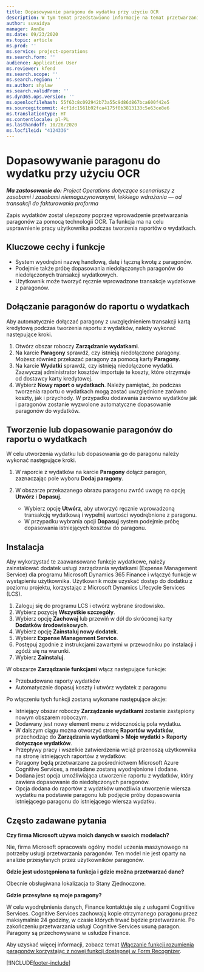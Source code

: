 ```yaml
---
title: Dopasowywanie paragonu do wydatku przy użyciu OCR
description: W tym temat przedstawiono informacje na temat przetwarzania paragonów za pomocą technologii OCR.
author: suvaidya
manager: AnnBe
ms.date: 09/23/2020
ms.topic: article
ms.prod: ''
ms.service: project-operations
ms.search.form: ''
audience: Application User
ms.reviewer: kfend
ms.search.scope: ''
ms.search.region: ''
ms.author: shylaw
ms.search.validFrom: ''
ms.dyn365.ops.version: ''
ms.openlocfilehash: 55f63c8c092942b73a55c9d86d867bca600f42e5
ms.sourcegitcommit: 4cf1dc1561b92fca4175f0b3813133c5e63ce8e6
ms.translationtype: HT
ms.contentlocale: pl-PL
ms.lasthandoff: 10/28/2020
ms.locfileid: "4124336"
---
```

# <a name="match-a-receipt-to-an-expense-using-ocr"></a>Dopasowywanie paragonu do wydatku przy użyciu OCR

_**Ma zastosowanie do:** Project Operations dotyczące scenariuszy z zasobami i zasobami niemagazynowanymi, lekkiego wdrażania — od transakcji do fakturowania proforma_

Zapis wydatków został ulepszony poprzez wprowadzenie przetwarzania paragonów za pomocą technologii OCR. Ta funkcja ma na celu usprawnienie pracy użytkownika podczas tworzenia raportów o wydatkach.

## <a name="key-features"></a>Kluczowe cechy i funkcje

- System wyodrębni nazwę handlową, datę i łączną kwotę z paragonów.
- Podejmie także próbę dopasowania niedołączonych paragonów do niedołączonych transakcji wydatkowych.
- Użytkownik może tworzyć ręcznie wprowadzone transakcje wydatkowe z paragonów.

## <a name="attach-receipts-to-an-expense-report"></a>Dołączanie paragonów do raportu o wydatkach

Aby automatycznie dołączać paragony z uwzględnieniem transakcji kartą kredytową podczas tworzenia raportu z wydatków, należy wykonać następujące kroki.

  1. Otwórz obszar roboczy **Zarządzanie wydatkami**.
  2. Na karcie **Paragony** sprawdź, czy istnieją niedołączone paragony. Możesz również przekazać paragony za pomocą karty **Paragony**.
  3. Na karcie **Wydatki** sprawdź, czy istnieją niedołączone wydatki. Zazwyczaj administrator kosztów importuje te koszty, które otrzymuje od dostawcy karty kredytowej.
  4. Wybierz **Nowy raport o wydatkach**. Należy pamiętać, że podczas tworzenia raportu o wydatkach mogą zostać uwzględnione zarówno koszty, jak i przychody. W przypadku dodawania zarówno wydatków jak i paragonów zostanie wyzwolone automatyczne dopasowanie paragonów do wydatków.

## <a name="create-or-match-receipts-to-an-expense-report"></a>Tworzenie lub dopasowanie paragonów do raportu o wydatkach
W celu utworzenia wydatku lub dopasowania go do paragonu należy wykonać następujące kroki.

  1. W raporcie z wydatków na karcie **Paragony** dołącz paragon, zaznaczając pole wyboru **Dodaj paragony**.
  2. W obszarze przekazanego obrazu paragonu zwróć uwagę na opcję **Utwórz** i **Dopasuj**.

      - Wybierz opcję **Utwórz**, aby utworzyć ręcznie wprowadzoną transakcję wydatkową i wypełnij wartości wyodrębnione z paragonu.
      - W przypadku wybrania opcji **Dopasuj** system podejmie próbę dopasowania istniejących kosztów do paragonu.

## <a name="installation"></a>Instalacja

Aby wykorzystać te zaawansowane funkcje wydatkowe, należy zainstalować dodatek usługi zarządzania wydatkami (Expense Management Service) dla programu Microsoft Dynamics 365 Finance i włączyć funkcje w wystąpieniu użytkownika. Użytkownik może uzyskać dostęp do dodatku z poziomu projektu, korzystając z Microsoft Dynamics Lifecycle Services (LCS).

1. Zaloguj się do programu LCS i otwórz wybrane środowisko.
2. Wybierz pozycję **Wszystkie szczegóły**.
3. Wybierz opcję **Zachowaj** lub przewiń w dół do skróconej karty **Dodatków środowiskowych**.
4. Wybierz opcję **Zainstaluj nowy dodatek**.
5. Wybierz **Expense Management Service**.
6. Postępuj zgodnie z instrukcjami zawartymi w przewodniku po instalacji i zgódź się na warunki.
7. Wybierz **Zainstaluj**.

W obszarze **Zarządzanie funkcjami** włącz następujące funkcje:

- Przebudowane raporty wydatków
- Automatycznie dopasuj koszty i utwórz wydatek z paragonu

Po włączeniu tych funkcji zostaną wykonane następujące akcje:

- Istniejący obszar roboczy **Zarządzanie wydatkami** zostanie zastąpiony nowym obszarem roboczym.
- Dodawany jest nowy element menu z widocznością pola wydatku.
- W dalszym ciągu można otworzyć stronę **Raportów wydatków**, przechodząc do **Zarządzania wydatkami > Moje wydatki > Raporty dotyczące wydatków**.
- Przepływy pracy i wszelkie zatwierdzenia wciąż przenoszą użytkownika na stronę istniejących raportów z wydatków.
- Paragony będą przetwarzane za pośrednictwem Microsoft Azure Cognitive Services, a metadane zostaną wyodrębnione i dodane.
- Dodana jest opcja umożliwiająca utworzenie raportu z wydatków, który zawiera dopasowanie do niedołączonych paragonów.
- Opcja dodana do raportów z wydatków umożliwia utworzenie wiersza wydatku na podstawie paragonu lub podjęcie próby dopasowania istniejącego paragonu do istniejącego wiersza wydatku.

## <a name="frequently-asked-questions"></a>Często zadawane pytania

**Czy firma Microsoft używa moich danych w swoich modelach?**

Nie, firma Microsoft opracowała ogólny model uczenia maszynowego na potrzeby usługi przetwarzania paragonów. Ten model nie jest oparty na analizie przesyłanych przez użytkowników paragonów.

**Gdzie jest udostępniona ta funkcja i gdzie można przetwarzać dane?**

Obecnie obsługiwana lokalizacja to Stany Zjednoczone.

**Gdzie przesyłane są moje paragony?**

W celu wyodrębnienia danych, Finance kontaktuje się z usługami Cognitive Services. Cognitive Services zachowają kopie otrzymanego paragonu przez maksymalnie 24 godziny, w czasie których trwać będzie przetwarzanie. Po zakończeniu przetwarzania usługi Cognitive Services usuną paragon. Paragony są przechowywane w usłudze Finance.

Aby uzyskać więcej informacji, zobacz temat [Włączanie funkcji rozumienia paragonów korzystając z nowej funkcji dostępnej w Form Recognizer](https://azure.microsoft.com/blog/enable-receipt-understanding-with-form-recognizer-s-new-capability/).


[!INCLUDE[footer-include](../includes/footer-banner.md)]